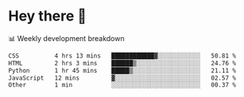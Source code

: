 # Hey there 👋

📊 Weekly development breakdown
<!--START_SECTION:waka-->

```txt
CSS          4 hrs 13 mins   ████████████▓░░░░░░░░░░░░   50.81 %
HTML         2 hrs 3 mins    ██████▒░░░░░░░░░░░░░░░░░░   24.76 %
Python       1 hr 45 mins    █████▒░░░░░░░░░░░░░░░░░░░   21.11 %
JavaScript   12 mins         ▓░░░░░░░░░░░░░░░░░░░░░░░░   02.57 %
Other        1 min           ░░░░░░░░░░░░░░░░░░░░░░░░░   00.37 %
```

<!--END_SECTION:waka-->
